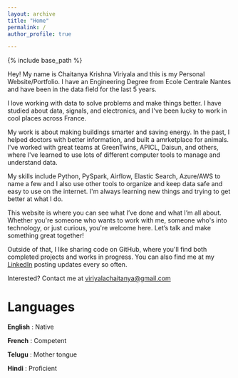 ```yaml
---
layout: archive
title: "Home"
permalink: /
author_profile: true

---
```


{% include base_path %}


Hey! My name is Chaitanya Krishna Viriyala and this is my Personal Website/Portfolio. I have an Engineering Degree from Ecole Centrale Nantes and have been in the data field for the last 5 years.

I love working with data to solve problems and make things better. I have studied about data, signals, and electronics, and I've been lucky to work in cool places across France.

My work is about making buildings smarter and saving energy. In the past, I helped doctors with better information, and built a amrketplace for animals. I've worked with great teams at GreenTwins, APICL, Daisun, and others, where I've learned to use lots of different computer tools to manage and understand data.

My skills include Python, PySpark, Airflow, Elastic Search, Azure/AWS to name a few and I also use other tools to organize and keep data safe and easy to use on the internet. I'm always learning new things and trying to get better at what I do.

This website is where you can see what I’ve done and what I’m all about. Whether you're someone who wants to work with me, someone who's into technology, or just curious, you're welcome here. Let’s talk and make something great together!

Outside of that, I like sharing code on GitHub, where you'll find both completed projects and works in progress. You can also find me at my 
<a href="https://www.linkedin.com/in/chaitanya-krishna-viriyala-3956b011/" target="_blank">LinkedIn</a> posting updates every so often.

Interested? Contact me at [viriyalachaitanya@gmail.com](mailto:viriyalachaitanya@gmail.com)


Languages
======

**English** : Native

**French**  : Competent

**Telugu**  : Mother tongue

**Hindi**   : Proficient

